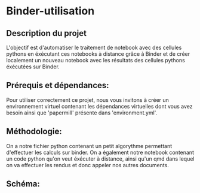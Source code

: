 # Binder-utilisation

## Description du projet

L'objectif est d'automatiser le traitement de notebook avec des cellules pythons en éxécutant ces notebooks à distance grâce à Binder et de créer localement un nouveau notebook avec les résultats des cellules pythons éxécutées sur Binder.

## Prérequis et dépendances:

Pour utiliser correctement ce projet, nous vous invitons à créer un environnement virtuel contenant les dépendances virtuelles dont vous avez besoin ainsi que 'papermill' présente dans 'environment.yml'. 

## Méthodologie:

On a notre fichier python contenant un petit algorythme permettant d'effectuer les calculs sur binder. On a également notre notebook contenant un code python qu'on veut éxécuter à distance, ainsi qu'un qmd dans lequel on va effectuer les rendus et donc appeler nos autres documents.

## Schéma:

